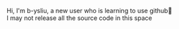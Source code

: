 Hi, I'm b-ysliu, a new user who is learning to use github🌱  
I may not release all the source code in this space  

<!---
b-ysliu/b-ysliu is a ✨ special ✨ repository because its `README.md` (this file) appears on your GitHub profile.
You can click the Preview link to take a look at your changes.
--->
